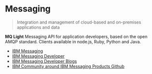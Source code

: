 Messaging
==

> Integration and management of cloud-based and on-premises applications and data 

__MQ Light__ Messaging API for application developers, based on the open AMQP standard. Clients available in node.js, Ruby, Python and Java. 

- [IBM Messaging](http://www-03.ibm.com/software/products/en/category/messaging)
- [IBM Messaging Developer](https://developer.ibm.com/messaging/)
- [IBM Messaging Developer Blogs](https://developer.ibm.com/messaging/blogs/)
- [IBM Community around IBM Messaging Products Github](Ihttps://github.com/ibm-messaging)

